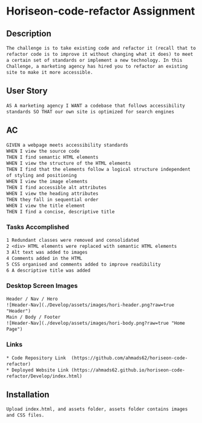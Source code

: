 # Horiseon-code-refactor Assignment

## Description
    The challenge is to take existing code and refactor it (recall that to refactor code is to improve it without changing what it does) to meet a certain set of standards or implement a new technology. In this Challenge, a marketing agency has hired you to refactor an existing site to make it more accessible.

## User Story
    AS A marketing agency I WANT a codebase that follows accessibility standards SO THAT our own site is optimized for search engines

## AC
    GIVEN a webpage meets accessibility standards
    WHEN I view the source code
    THEN I find semantic HTML elements
    WHEN I view the structure of the HTML elements
    THEN I find that the elements follow a logical structure independent of styling and positioning
    WHEN I view the image elements
    THEN I find accessible alt attributes
    WHEN I view the heading attributes
    THEN they fall in sequential order
    WHEN I view the title element
    THEN I find a concise, descriptive title
    
### Tasks Accomplished 
    1 Redundant classes were removed and consolidated
    2 <div> HTML elements were replaced with semantic HTML elements
    3 Alt text was added to images
    4 Comments added in the HTML 
    5 CSS organised and comments added to improve readibility 
    6 A descriptive title was added

### Desktop Screen Images
    Header / Nav / Hero
    ![Header-Nav](./Develop/assets/images/hori-header.png?raw=true "Header")
    Main / Body / Footer
    ![Header-Nav](./develop/assets/images/hori-body.png?raw=true "Home Page")


### Links
    * Code Repository Link  (https://github.com/ahmads62/horiseon-code-refactor)
    * Deployed Website Link (https://ahmads62.github.io/horiseon-code-refactor/Develop/index.html)

## Installation
    Upload index.html, and assets folder, assets folder contains images and CSS files.
